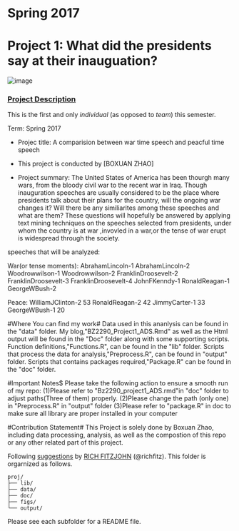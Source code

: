 # Spring 2017
# Project 1: What did the presidents say at their inauguation?

![image](figs/title.jpg)

### [Project Description](doc/)
This is the first and only *individual* (as opposed to *team*) this semester. 

Term: Spring 2017

+ Projec title: A comparision between war time speech and peacful time speech
+ This project is conducted by [BOXUAN ZHAO]

+ Project summary: The United States of America has been thourgh many wars, from the bloody civil war to the recent war in Iraq. Though inauguration speeches are usually considered to be the place where presidents talk about their plans for the country, will the ongoing war changes it? Will there be any similiarites among these speeches and what are them? These questions will hopefully be answered by applying text mining techniques on the speeches selected from presidents, under whom the country is at war ,invovled in a war,or the tense of war erupt is widespread through the society.

speeches that will be analyzed:

War(or tense moments):
AbrahamLincoln-1
AbrahamLincoln-2
Woodrowwilson-1
Woodrowwilson-2
FranklinDroosevelt-2
FranklinDroosevelt-3
FranklinDroosevelt-4
JohnFKenndy-1
RonaldReagan-1
GeorgeWBush-2

Peace:
WilliamJClinton-2 53
RonaldReagan-2 42
JimmyCarter-1 33
GeorgeWBush-1 20

#Where You can find my work#
Data used in this ananlysis can be found in the "data" folder.
My blog,"BZ2290_Project1_ADS.Rmd" as well as the Html output will be found in the "Doc" folder along with some supporting scripts.
Function definitions,"Functions.R", can be found in the "lib" folder.
Scripts that process the data for analysis,"Preprocess.R", can be found in "output" folder.
Scripts that contains packages required,"Package.R" can be found in the "doc" folder. 

#Important Notes$
Please take the following action to ensure a smooth run of my repo:
(1)Please refer to "Bz2290_project1_ADS.rmd"in "doc" folder to adjust paths(Three of them) properly.
(2)Please change the path (only one) in "Preprocess.R" in "output" folder
(3)Please refer to "package.R" in doc to make sure all library are proper installed in your computer

#Contribution Statement#
This Project is solely done by Boxuan Zhao, including data processing, analysis, as well as the compostion of this repo or any other related part of this project.

Following [suggestions](http://nicercode.github.io/blog/2013-04-05-projects/) by [RICH FITZJOHN](http://nicercode.github.io/about/#Team) (@richfitz). This folder is orgarnized as follows.

```
proj/
├── lib/
├── data/
├── doc/
├── figs/
└── output/
```

Please see each subfolder for a README file.
